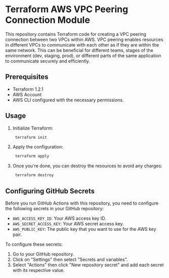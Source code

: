 # Terraform AWS VPC Peering Connection Module

This repository contains Terraform code for creating a VPC peering connection between two VPCs within AWS. VPC peering enables resources in different VPCs to communicate with each other as if they are within the same network. This can be beneficial for different teams, stages of the environment (dev, staging, prod), or different parts of the same application to communicate securely and efficiently.

## Prerequisites

- Terraform 1.2.1
- AWS Account
- AWS CLI configured with the necessary permissions.

## Usage
1. Initialize Terraform:
   ```sh
    terraform init
    ```
2. Apply the configuration:
   ```sh
    terraform apply
    ```
3. Once you're done, you can destroy the resources to avoid any charges:
   ```sh
    terraform destroy
    ```

## Configuring GitHub Secrets

Before you run GitHub Actions with this repository, you need to configure the following secrets in your GitHub repository:

- `AWS_ACCESS_KEY_ID`: Your AWS access key ID.
- `AWS_SECRET_ACCESS_KEY`: Your AWS secret access key.
- `AWS_PUBLIC_KEY`: The public key that you want to use for the AWS key pair.

To configure these secrets:

1. Go to your GitHub repository.
2. Click on "Settings" then select "Secrets and variables".
3. Select "Actions" then click "New repository secret" and add each secret with its respective value.
